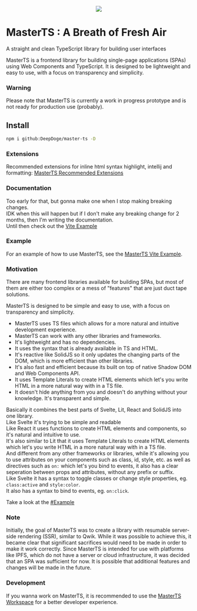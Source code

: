 <p align="center">
  <img src="https://ipfs.io/ipfs/QmW6Q7ifwuaR9HKSnNcwyXu8DsJVHrXHQ4w89paEJ9qRRx" />
</p>

# MasterTS : A Breath of Fresh Air

A straight and clean TypeScript library for building user interfaces

MasterTS is a frontend library for building single-page applications (SPAs) using Web Components and TypeScript. It is designed to be lightweight and easy to use, with a focus on transparency and simplicity.

### Warning

Please note that MasterTS is currently a work in progress prototype and is not ready for production use (probably).

## Install

```bash
npm i github:DeepDoge/master-ts -D
```

### Extensions
Recommended extensions for inline html syntax highlight, intellij and formatting: [MasterTS Recommended Extensions](https://github.com/DeepDoge/master-ts-vite-demo/blob/master/.vscode/extensions.json)

### Documentation

Too early for that, but gonna make one when I stop making breaking changes.<br/>
IDK when this will happen but if I don't make any breaking change for 2 months, then I'm writing the documentation.<br/>
Until then check out the [Vite Example](#example)

### Example

For an example of how to use MasterTS, see the [MasterTS Vite Example](https://github.com/DeepDoge/master-ts-vite-demo).

### Motivation

There are many frontend libraries available for building SPAs, but most of them are either too complex or a mess of "features" that are just duct tape solutions.

MasterTS is designed to be simple and easy to use, with a focus on transparency and simplicity.

-   MasterTS uses TS files which allows for a more natural and intuitive development experience.
-   MasterTS can work with any other libraries and frameworks.
-   It's lightweight and has no dependencies.
-   It uses the syntax that is already available in TS and HTML.
-   It's reactive like SolidJS so it only updates the changing parts of the DOM, which is more efficient than other libraries.
-   It's also fast and efficient because its built on top of native Shadow DOM and Web Components API.
-   It uses Template Literals to create HTML elements which let's you write HTML in a more natural way with in a TS file.
-   It doesn't hide anything from you and doesn't do anything without your knowledge. It's transparent and simple.

Basically it combines the best parts of Svelte, Lit, React and SolidJS into one library.<br/>
Like Svelte it's trying to be simple and readable<br/>
Like React it uses functions to create HTML elements and components, so it's natural and intuitive to use.<br/>
It's also similar to Lit that it uses Template Literals to create HTML elements which let's you write HTML in a more natural way with in a TS file.<br/>
And different from any other frameworks or libraries, while it's allowing you to use attributes on your components such as class, id, style, etc.
as well as directives such as `on:` which let's you bind to events, it also has a clear seperation between props and attributes, without any prefix or suffix.<br/>
Like Svelte it has a syntax to toggle classes or change style properties, eg. `class:active` and `style:color`.<br/>
It also has a syntax to bind to events, eg. `on:click`.<br/>

Take a look at the [#Example](#example)

### Note

Initially, the goal of MasterTS was to create a library with resumable server-side rendering (SSR), similar to Qwik. While it was possible to achieve this, it became clear that significant sacrifices would need to be made in order to make it work correctly. Since MasterTS is intended for use with platforms like IPFS, which do not have a server or cloud infrastructure, it was decided that an SPA was sufficient for now. It is possible that additional features and changes will be made in the future.

### Development

If you wanna work on MasterTS, it is recommended to use the [MasterTS Workspace](https://github.com/DeepDoge/master-ts-workspace) for a better developer experience.
